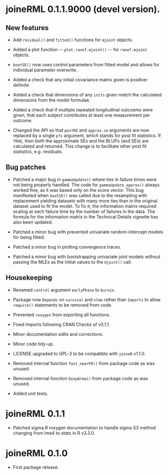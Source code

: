 # joineRML 0.1.1.9000 (devel version).

## New features

* Add `residual()` and `fitted()` functions for `mjoint` objects.

* Added a plot function -- `plot.ranef.mjoint()` -- for `ranef.mjoint` objects.

* `bootSE()` now uses control parameters from fitted model and allows for individual parameter overwrite.

* Added a check that any initial covariance matrix given is positive-definite.

* Added a check that dimensions of any `inits` given match the calculated dimensions from the model formulae.

* Added a check that if multiple repeated longitudinal outcoems were given, that each subject contributes at least one measurement per outcome.

* Changed the API so that `postRE` and `approx.se` arguments are now replaced by a single `pfs` argument, which stands for post fit statistics. If `TRUE`, then *both* the approximate SEs and the BLUPs (and SEs) are calculated and returned. This change is to facilitate other post fit statistics, e.g. residuals.

## Bug patches

* Patched a major bug in `gammaUpdate()` where ties in failure times were not being properly handled. The code for `gammaUpdate_approx()` always worked fine, as it was based only on the score vector. This bug manifested when `bootSE()` was called due to the resampling with replacement yielding datasets with many more ties than in the original dataset used to fit the model. To fix it, the information matrix required scaling at each failure time by the number of failures in the data. The formula for the information matrix in the Technical Details vignette has also been updated.

* Patched a minor bug with prevented univariate random-intercept models for being fitted.

* Patched a minor bug in plotting convergence traces.

* Patched a minor bug with bootstrapping univariate joint models without passing the MLEs as the initial values to the `mjoint()` call.

## Housekeeping

* Renamed `control` argument `earlyPhase` to `burnin`.

* Package now `Depends` on `survival` and `nlme` rather than `Imports` to allow `require()` statements to be removed from code.

* Prevented `roxygen` from exporting all functions. 

* Fixed Imports following CRAN Checks of v0.1.1.

* Minor documentation edits and corrections.

* Minor code tidy-up.

* LICENSE upgraded to GPL-3 to be compatible with `joineR` v1.1.0.

* Removed internal function `fast_nearPD()` from package code as was unused.

* Removed internal function `EexpArma()` from package code as was unused.

* Added unit tests.

# joineRML 0.1.1

* Patched sigma.R roxygen documentation to handle sigma S3 method changing from lme4 to stats in R v3.3.0.

# joineRML 0.1.0

* First package release.



